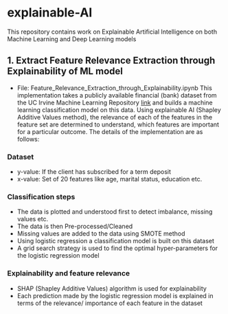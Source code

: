 # explainable-AI
This repository contains work on Explainable Artificial Intelligence on both Machine Learning and Deep Learning models

## 1. Extract Feature Relevance Extraction through Explainability of ML model
* File: Feature_Relevance_Extraction_through_Explainability.ipynb
This implementation takes a publicly available financial (bank) dataset from the UC Irvine Machine Learning Repository [link](https://archive.ics.uci.edu/ml/machine-learning-databases/00222/bank-additional.zip) and builds a machine learning classification model on this data. Using explainable AI (Shapley Additive Values method), the relevance of each of the features in the feature set are determined to understand, which features are important for a particular outcome. The details of the implementation are as follows:

### Dataset
* y-value: If the client has subscribed for a term deposit
* x-value: Set of 20 features like age, marital status, education etc.

### Classification steps
* The data is plotted and understood first to detect imbalance, missing values etc.
* The data is then Pre-processed/Cleaned
* Missing values are added to the data using SMOTE method
* Using logistic regression a classification model is built on this dataset
* A grid search strategy is used to find the optimal hyper-parameters for the logistic regression model

### Explainability and feature relevance
* SHAP (Shapley Additive Values) algorithm is used for explainability
* Each prediction made by the logistic regression model is explained in terms of the relevance/ importance of each feature in the dataset
